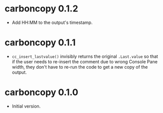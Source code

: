# carboncopy 0.1.2

- Add HH:MM to the output's timestamp.

# carboncopy 0.1.1

- `cc_insert_lastvalue()` invisibly returns the original `.Last.value` so that 
  if the user needs to re-insert the comment due to wrong Console Pane width, 
  they don't have to re-run the code to get a new copy of the output.

# carboncopy 0.1.0

- Initial version.
